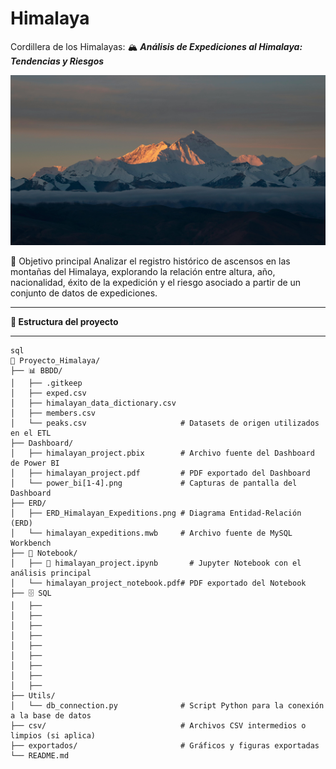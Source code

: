 # Himalaya
Cordillera de los Himalayas: 🏔️ ***Análisis de Expediciones al Himalaya: Tendencias y Riesgos***

![Foto de Portada del Proyecto Himalaya](exportados/portada.jpg)

🎯 Objetivo principal
Analizar el registro histórico de ascensos en las montañas del Himalaya, explorando la relación entre altura, año, nacionalidad, éxito de la expedición y el riesgo asociado a partir de un conjunto de datos de expediciones.

---

**📂 Estructura del proyecto**

---
```
sql
📂 Proyecto_Himalaya/
├── 📊 BBDD/ 
│   ├── .gitkeep
│   ├── exped.csv
│   ├── himalayan_data_dictionary.csv
│   ├── members.csv
│   └── peaks.csv                     # Datasets de origen utilizados en el ETL
├── Dashboard/ 
│   ├── himalayan_project.pbix        # Archivo fuente del Dashboard de Power BI
│   ├── himalayan_project.pdf         # PDF exportado del Dashboard
│   └── power_bi[1-4].png             # Capturas de pantalla del Dashboard
├── ERD/ 
│   ├── ERD_Himalayan_Expeditions.png # Diagrama Entidad-Relación (ERD)
│   └── himalayan_expeditions.mwb     # Archivo fuente de MySQL Workbench
├── 📓 Notebook/ 
│   ├── 📒 himalayan_project.ipynb       # Jupyter Notebook con el análisis principal
│   └── himalayan_project_notebook.pdf# PDF exportado del Notebook
├── 🗄️ SQL
│   ├──
│   ├──
│   ├──
│   ├──
│   ├──
│   ├──
│   ├──
│   ├──
│   ├──
├── Utils/ 
│   └── db_connection.py              # Script Python para la conexión a la base de datos
├── csv/                              # Archivos CSV intermedios o limpios (si aplica)
├── exportados/                       # Gráficos y figuras exportadas
└── README.md

```
